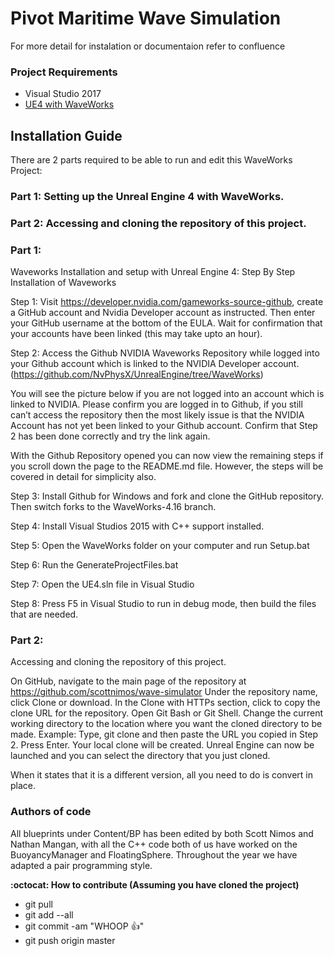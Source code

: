 # Pivot Maritime Wave Simulation
For more detail for instalation or documentaion refer to confluence

### Project Requirements
* Visual Studio 2017
* [UE4 with WaveWorks](https://github.com/NvPhysX/UnrealEngine/tree/WaveWorks-4.16)


## Installation Guide
There are 2 parts required to be able to run and edit this WaveWorks Project:

### Part 1: Setting up the Unreal Engine 4 with WaveWorks.

### Part 2: Accessing and cloning the repository of this project.
 
### Part 1:
Waveworks Installation and setup with Unreal Engine 4:
Step By Step Installation of Waveworks
 
Step 1:
Visit https://developer.nvidia.com/gameworks-source-github, create a GitHub account and Nvidia Developer account as instructed. Then enter your GitHub username at the bottom of the EULA. Wait for confirmation that your accounts have been linked (this may take upto an hour).
 
Step 2:
Access the Github NVIDIA Waveworks Repository while logged into your Github account which is linked to the NVIDIA Developer account. (https://github.com/NvPhysX/UnrealEngine/tree/WaveWorks)
 
You will see the picture below if you are not logged into an account which is linked to NVIDIA. Please confirm you are logged in to Github, if you still can’t access the repository then the most likely issue is that the NVIDIA Account has not yet been linked to your Github account. Confirm that Step 2 has been done correctly and try the link again.

With the Github Repository opened you can now view the remaining steps if you scroll down the page to the README.md file. However, the steps will be covered in detail for simplicity also.
 
Step 3:
Install Github for Windows and fork and clone the GitHub repository. Then switch forks to the WaveWorks-4.16 branch.
 
Step 4:
Install Visual Studios 2015 with C++ support installed.
 
Step 5:
Open the WaveWorks folder on your computer and run Setup.bat
 
Step 6:
Run the GenerateProjectFiles.bat
 
Step 7:
Open the UE4.sln file in Visual Studio
 
Step 8:
Press F5 in Visual Studio to run in debug mode, then build the files that are needed.
 
### Part 2:

Accessing and cloning the repository of this project.
 
On GitHub, navigate to the main page of the repository at https://github.com/scottnimos/wave-simulator
Under the repository name, click Clone or download.
In the Clone with HTTPs section, click to copy the clone URL for the repository.
Open Git Bash or Git Shell.
Change the current working directory to the location where you want the cloned directory to be made.
Example:
Type, git clone and then paste the URL you copied in Step 2.
Press Enter. Your local clone will be created.
Unreal Engine can now be launched and you can select the directory that you just cloned.

When it states that it is a different version, all you need to do is convert in place.


### Authors of code
All blueprints under Content/BP has been edited by both Scott Nimos and Nathan Mangan,
with all the C++ code both of us have worked on the BuoyancyManager and FloatingSphere.
Throughout the year we have adapted a pair programming style.

__:octocat: How to contribute (Assuming you have cloned the project)__
* git pull
* git add --all
* git commit -am "WHOOP :+1:"
* git push origin master
